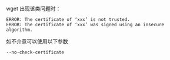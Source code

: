 <!--
* @UpdateTime : 2021/7/9 00:35
* @Author : 27
* @description: type some description
-->
wget 出现该类问题时：
```shell script
ERROR: The certificate of ‘xxx’ is not trusted.
ERROR: The certificate of ‘xxx’ was signed using an insecure algorithm.
```
如不介意可以使用以下参数
```shell script
--no-check-certificate
```


